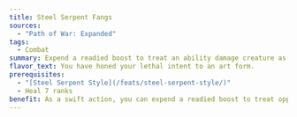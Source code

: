 ```yaml
---
title: Steel Serpent Fangs
sources:
  - "Path of War: Expanded"
tags:
  - Combat
summary: Expend a readied boost to treat an ability damage creature as flat-footed
flavor_text: You have honed your lethal intent to an art form.
prerequisites:
  - "[Steel Serpent Style](/feats/steel-serpent-style/)"
  - Heal 7 ranks
benefit: As a swift action, you can expend a readied boost to treat opponents suffering from ability damage as flat-footed until the start of your next turn.
---
```

